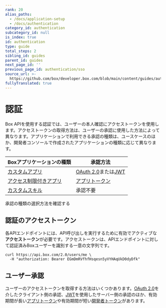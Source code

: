 ```yaml
---
rank: 20
alias_paths:
  - /docs/application-setup
  - /docs/authentication
category_id: authentication
subcategory_id: null
is_index: true
id: authentication
type: guide
total_steps: 2
sibling_id: guides
parent_id: guides
next_page_id: ''
previous_page_id: authentication/sso
source_url: >-
  https://github.com/box/developer.box.com/blob/main/content/guides/authentication/index.md
fullyTranslated: true
---
```

# 認証

Box APIを使用する認証では、ユーザーの本人確認にアクセストークンを使用します。アクセストークンの取得方法は、ユーザーの承認に使用した方法によって異なります。アプリケーションで利用できる承認の種類は、ユースケースのほか、開発者コンソールで作成されたアプリケーションの種類に応じて異なります。

<!-- markdownlint-disable line-length -->

| Boxアプリケーションの種類          | 承認方法                             |
| ----------------------- | -------------------------------- |
| [カスタムアプリ][custom-app]   | [OAuth 2.0][oauth2]または[JWT][jwt] |
| [アクセス制限付きアプリ][la]       | [アプリトークン][apptoken]              |
| [カスタムスキル][custom-skill] | 承認不要                             |

<!-- markdownlint-enable line-length -->

<CTA to="guide://authentication/select">

承認の種類の選択方法を確認する

</CTA>

## 認証のアクセストークン

各APIエンドポイントには、API呼び出しを実行するために有効でアクティブな**アクセストークン**が必要です。アクセストークンは、APIエンドポイントに対して認証済みBoxユーザーを識別する一意の文字列です。

```curl
curl https://api.box.com/2.0/users/me \
  -H "authorization: Bearer EGmDmRVfhfHsqesn5yVYHAqUkD0dyDfk"
```

## ユーザー承認

ユーザーのアクセストークンを取得する方法はいくつかあります。[OAuth 2.0][oauth2]を介したクライアント側の承認、[JWT][jwt]を使用したサーバー側の承認のほか、有効期間が長い[アプリトークン][apptoken]や有効期間が短い[開発者トークン][devtoken]があります。

[oauth2]: guide://authentication/oauth2

[jwt]: guide://authentication/jwt

[apptoken]: guide://authentication/app-token

[devtoken]: guide://authentication/access-tokens/developer-tokens

[custom-app]: guide://applications/custom-apps

[custom-skill]: guide://applications/custom-skills

[la]: g://applications/select/#limited-access-app
